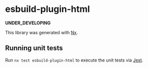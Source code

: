 # esbuild-plugin-html

**UNDER_DEVELOPING**

This library was generated with [Nx](https://nx.dev).

## Running unit tests

Run `nx test esbuild-plugin-html` to execute the unit tests via [Jest](https://jestjs.io).
